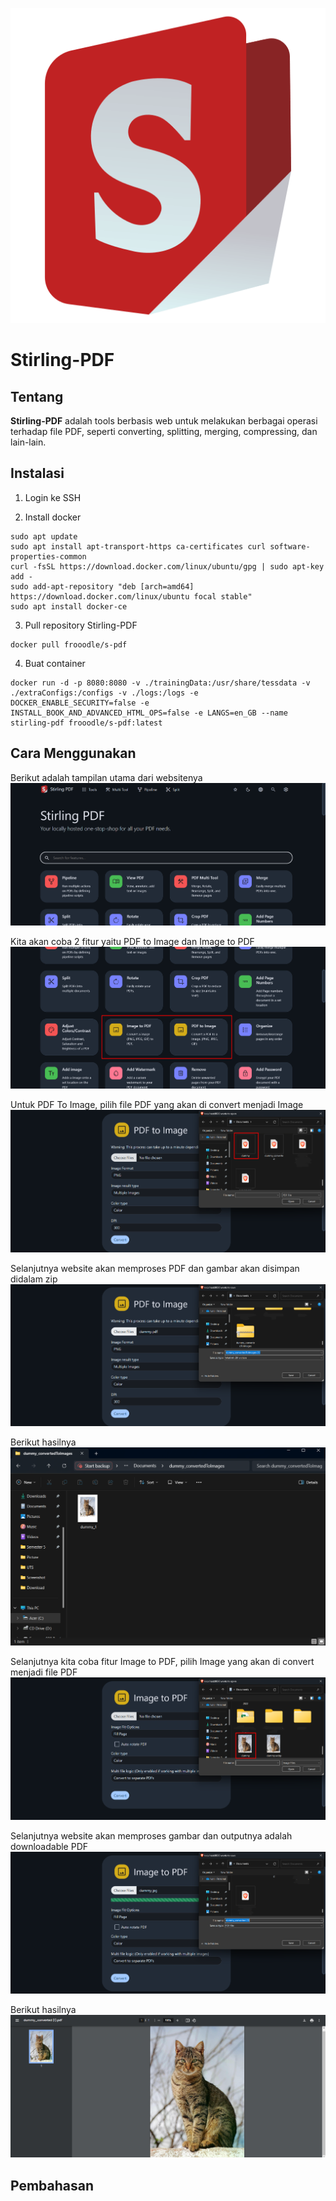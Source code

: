 ![Alt text](Image/stirlingpdf.png)
# Stirling-PDF

## Tentang
**Stirling-PDF** adalah tools berbasis web untuk melakukan berbagai operasi terhadap file PDF, seperti converting, splitting, merging, compressing, dan lain-lain.

## Instalasi
1. Login ke SSH

2. Install docker
```
sudo apt update
sudo apt install apt-transport-https ca-certificates curl software-properties-common
curl -fsSL https://download.docker.com/linux/ubuntu/gpg | sudo apt-key add -
sudo add-apt-repository "deb [arch=amd64] https://download.docker.com/linux/ubuntu focal stable"
sudo apt install docker-ce
```

3. Pull repository Stirling-PDF
```
docker pull frooodle/s-pdf
```

4. Buat container
```
docker run -d -p 8080:8080 -v ./trainingData:/usr/share/tessdata -v ./extraConfigs:/configs -v ./logs:/logs -e DOCKER_ENABLE_SECURITY=false -e INSTALL_BOOK_AND_ADVANCED_HTML_OPS=false -e LANGS=en_GB --name stirling-pdf frooodle/s-pdf:latest
```

## Cara Menggunakan
Berikut adalah tampilan utama dari websitenya
![Alt text](Image/1.png)

Kita akan coba 2 fitur yaitu PDF to Image dan Image to PDF
![Alt text](Image/2.png)

Untuk PDF To Image, pilih file PDF yang akan di convert menjadi Image
![Alt text](Image/3.png)

Selanjutnya website akan memproses PDF dan gambar akan disimpan didalam zip
![Alt text](Image/4.png)

Berikut hasilnya
![Alt text](Image/5.png)

Selanjutnya kita coba fitur Image to PDF, pilih Image yang akan di convert menjadi file PDF
![Alt text](Image/6.png)

Selanjutnya website akan memproses gambar dan outputnya adalah downloadable PDF
![Alt text](Image/7.png)

Berikut hasilnya
![Alt text](Image/8.png)

## Pembahasan
